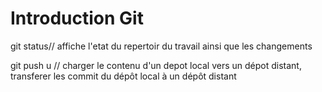 # Introduction Git
git status// affiche l'etat du repertoir du travail ainsi que les changements

git push u // charger le contenu d'un depot local vers un dépot distant, transferer les commit du dépôt local à un dépôt distant